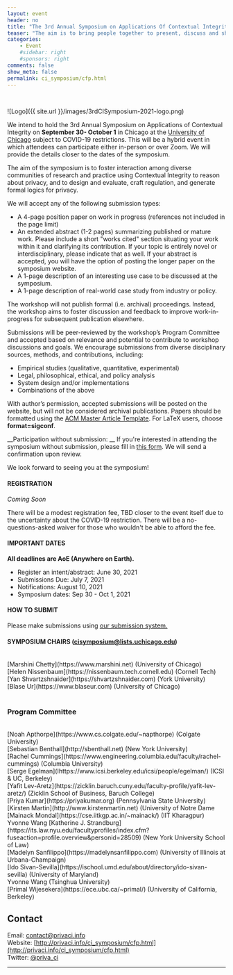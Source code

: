 ```yaml
---
layout: event
header: no
title: "The 3rd Annual Symposium on Applications Of Contextual Integrity"
teaser: "The aim is to bring people together to present, discuss and share ideas based on ongoing and completed projects drawing on CI as their underlying conception of privacy."
categories:
    - Event
    #sidebar: right
    #sponsors: right
comments: false
show_meta: false
permalink: ci_symposium/cfp.html
---
```

<br/>

![Logo]({{ site.url }}/images/3rdCISymposium-2021-logo.png)

 We intend to hold the 3rd Annual Symposium on Applications of Contextual
 Integrity on <b>September 30- October 1</b> in Chicago at the [University of
 Chicago](https://www.uchicago.edu) subject to COVID-19 restrictions. This will
 be a hybrid event in which attendees can participate either in-person or over
 Zoom. We will provide the details closer to the dates of the
 symposium.

The aim of the symposium is to foster interaction among diverse communities of research and practice using Contextual Integrity to reason about privacy, and to design and evaluate, craft regulation, and generate formal logics for privacy.

We will accept any of the following submission types:

* A 4-page position paper on work in progress (references not included in the page limit)
* An extended abstract (1-2 pages) summarizing published or mature work. Please
  include a short "works cited" section situating your work within it and clarifying its contribution. If your topic is entirely novel or interdisciplinary, please indicate that as well. If your abstract is accepted, you will have the option of posting the longer paper on the symposium website.
* A 1-page description of an interesting use case to be discussed at the symposium.
* A 1-page description of real-world case study from industry or policy.

The workshop will not publish formal (i.e. archival) proceedings. Instead, the
workshop aims to foster discussion and feedback to improve work-in-progress for
subsequent publication elsewhere.

Submissions will be peer-reviewed by the workshop’s Program Committee and accepted based on relevance and potential to contribute to workshop discussions and goals. We encourage submissions from diverse disciplinary sources, methods, and contributions, including:

* Empirical studies (qualitative, quantitative, experimental)
* Legal, philosophical, ethical, and policy analysis
* System design and/or implementations
* Combinations of the above

 With author’s permission, accepted submissions will be posted on the website, but will not be considered archival publications.  Papers should be formatted using the [ACM Master Article Template](https://www.acm.org/publications/taps/word-template-workflow). For LaTeX users, choose <b>format=sigconf</b>.


__Participation without submission: __ If you're interested in attending the
symposium without submission, please fill in [this form](https://forms.gle/ZLDPZib3L71vt38ZA). We will send a confirmation upon review.


 We look forward to seeing you at the symposium!

#### REGISTRATION

<i>Coming Soon</i>

There will be a modest registration fee, TBD closer to the event itself due to
the uncertainty about the COVID-19 restriction. There will be a
no-questions-asked waiver for those who wouldn't be able to afford the fee.

#### IMPORTANT DATES

__All deadlines are AoE (Anywhere on Earth).__

* Register an intent/abstract: June 30, 2021
* Submissions Due: July 7, 2021
* Notifications: August 10, 2021
* Symposium dates: Sep 30 - Oct 1, 2021

#### HOW TO SUBMIT

Please make submissions using [our submission system.](https://cisymposium.cs.uchicago.edu)

#### SYMPOSIUM CHAIRS ([cisymposium@lists.uchicago.edu](mailto:cisymposium@lists.uchicago.edu"))
<br/>
[Marshini Chetty](https://www.marshini.net) (University of Chicago) <br/>
[Helen Nissenbaum](https://nissenbaum.tech.cornell.edu) (Cornell Tech) <br/>
[Yan Shvartzshnaider](https://shvartzshnaider.com) (York University) <br/>
[Blase Ur](https://www.blaseur.com) (University of Chicago) <br/>
<br/>

### Program Committee

<br/>
[Noah Apthorpe](https://www.cs.colgate.edu/~napthorpe) (Colgate University)<br/>
[Sebastian Benthall](http://sbenthall.net) (New York University) <br/>
[Rachel Cummings](https://www.engineering.columbia.edu/faculty/rachel-cummings)
(Columbia University) <br/>
<!-- [Louise Barkhuus](http://www.barkhu.us) (The IT University of Copenhagen)<br/>
[Anupam Datta](https://csd.cs.cmu.edu/people/faculty/anupam-datta) (CMU)  <br/>
-->
[Serge Egelman](Ihttps://www.icsi.berkeley.edu/icsi/people/egelman/) (ICSI & UC, Berkeley)
<!--[Seda Guerses](https://www.tudelft.nl/en/tpm/about-the-faculty/departments/multi-actor-systems/people/associate-professors/dr-fs-seda-gurses/) (TU Delft)<br/>
[Jake
Goldenfein](https://docs.wixstatic.com/ugd/36ef64_ff5b5cf69c4c43baa3109590e9c23963.pdf)
(Cornell Tech)-->    <br />
[Yafit Lev-Aretz](https://zicklin.baruch.cuny.edu/faculty-profile/yafit-lev-aretz/) (Zicklin School of Business, Baruch College)<br/>
[Priya Kumar](https://priyakumar.org) (Pennsylvania State University)<br />
<!--[Darakhshan
Mir](https://www.bucknell.edu/academics/engineering-college-of/academic-departments/computer-science/faculty-and-staff/darakhshan-mir)
(Bucknell University)<br/> -->
[Kirsten Martin](http://www.kirstenmartin.net) (<nobr>University of Notre Dame</nobr><br />
[Mainack Mondal](https://cse.iitkgp.ac.in/~mainack/) (IIT Kharagpur)<br />
<!-- [Xinru Page](https://faculty.bentley.edu/details.asp?uname=xpage) (Bentley
University) <br/>-->
 Yvonne Wang
[Katherine J. Strandburg](https://its.law.nyu.edu/facultyprofiles/index.cfm?fuseaction=profile.overview&personid=28509) (New York University School of Law)<br/>
[Madelyn Sanfilippo](https://madelynsanfilippo.com) (University of Illinois at Urbana-Champaign)<br/>
[Ido Sivan-Sevilla](https://ischool.umd.edu/about/directory/ido-sivan-sevilla)
(University of Maryland) <br/>
Yvonne Wang (Tsinghua University)<br/>
[Primal Wijesekera](https://ece.ubc.ca/~primal/) (University of California, Berkeley)
<!-- [Luke Stark](https://starkcontrast.co) (Microsoft Research)<br/>
[Andrew Selbst](http://andrewselbst.com) (Data & Society)<br/>
[Eran Toch](http://toch.tau.ac.il/) (Tel Aviv University)<br/>
[Pamela Wisniewski](http://www.pamspam.com) (University of Central
Florida)
<br/>      -->

## Contact

Email: [contact@privaci.info](mailto:contact@privaci.info)
<br/>
Website: [http://privaci.info/ci_symposium/cfp.html](http://privaci.info/ci_symposium/cfp.html)<br/>
Twitter: [@priva_ci](https://twitter.com/priva_ci)





<hr/>
